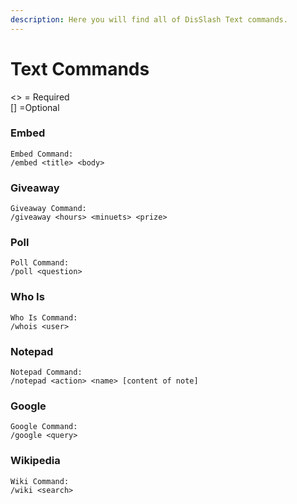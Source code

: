 ```yaml
---
description: Here you will find all of DisSlash Text commands.
---
```


# Text Commands

&lt;&gt; = Required  
\[\] =Optional

### Embed

```text
Embed Command:
/embed <title> <body>
```

### Giveaway

```text
Giveaway Command:
/giveaway <hours> <minuets> <prize>
```

### Poll

```text
Poll Command:
/poll <question>
```

### Who Is

```text
Who Is Command:
/whois <user>
```

### Notepad

```text
Notepad Command:
/notepad <action> <name> [content of note]
```

### Google

```text
Google Command:
/google <query>
```

### Wikipedia

```text
Wiki Command:
/wiki <search>
```

